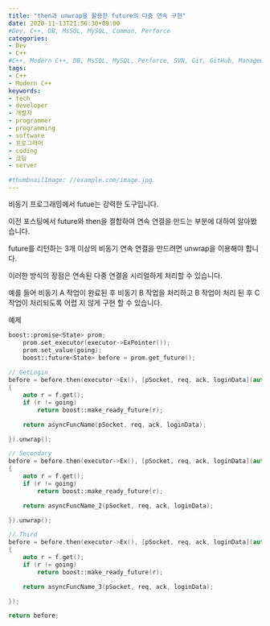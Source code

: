 ```yaml
---
title: "then과 unwrap을 활용한 future의 다중 연속 구현"
date: 2020-11-13T21:56:30+09:00
#Dev, C++, DB, MsSQL, MySQL, Common, Perforce
categories:
- Dev
- C++
#C++, Modern C++, DB, MsSQL, MySQL, Perforce, SVN, Git, GitHub, Management
tags:
- C++
- Modern C++
keywords:
- tech
- developer
- 개발자
- programmer
- programming
- software
- 프로그래머
- coding
- 코딩
- server

#thumbnailImage: //example.com/image.jpg
---
```


비동기 프로그래밍에서 futue는 강력한 도구입니다.

이전 포스팅에서 future와 then을 결합하여 연속 연결을 만드는 부분에 대하여 알아봤습니다.

future를 리턴하는 3개 이상의 비동기 연속 연결을 만드려면 unwrap을 이용해야 합니다.

<!--more-->

이러한 방식의 장점은 연속된 다중 연결을 시리얼하게 처리할 수 있습니다.

예를 들어 비동기 A 작업이 완료된 후 비동기 B 작업을 처리하고 B 작업이 처리 된 후 C 작업이 처리되도록 어렵 지 않게 구현 할 수 있습니다.



예제

```c++
boost::promise<State> prom;
    prom.set_executor(executor->ExPointer());
    prom.set_value(going);
    boost::future<State> before = prom.get_future();
    
// GetLogin
before = before.then(executor->Ex(), [pSocket, req, ack, loginData](auto f)
{
    auto r = f.get();
    if (r != going)
        return boost::make_ready_future(r);

    return asyncFuncName(pSocket, req, ack, loginData);

}).unwrap();

// Secondary
before = before.then(executor->Ex(), [pSocket, req, ack, loginData](auto f)
{
    auto r = f.get();
    if (r != going)
        return boost::make_ready_future(r);

    return asyncFuncName_2(pSocket, req, ack, loginData);

}).unwrap();

// Third
before = before.then(executor->Ex(), [pSocket, req, ack, loginData](auto f)
{
    auto r = f.get();
    if (r != going)
        return boost::make_ready_future(r);

    return asyncFuncName_3(pSocket, req, ack, loginData);

});

return before;
```